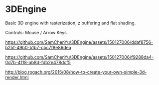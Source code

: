 # 3DEngine

Basic 3D engine with rasterization, z buffering and flat shading.

Controls: Mouse / Arrow Keys

https://github.com/SamChenYu/3DEngine/assets/150127006/ddaf8756-b25f-49b0-b1b7-cbc7f8e86dea



https://github.com/SamChenYu/3DEngine/assets/150127006/f9288da4-0d7b-4118-ab8d-fdb2e478dcf5



http://blog.rogach.org/2015/08/how-to-create-your-own-simple-3d-render.html 
